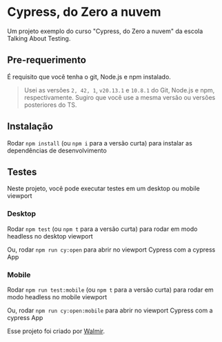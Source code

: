 # Cypress, do Zero a nuvem

Um projeto exemplo do curso "Cypress, do Zero a nuvem" da escola Talking About Testing.

## Pre-requerimento

É requisito que você tenha o git, Node.js e npm instalado.


> Usei as versões `2, 42, 1`, `v20.13.1` e `10.8.1` do Git, Node.js e npm, respectivamente. Sugiro que você use a mesma versão ou versões posteriores do TS.

## Instalação

Rodar `npm install` (ou `npm i` para a versão curta) para instalar as dependências de desenvolvimento

## Testes
Neste projeto, você pode executar testes em um desktop ou mobile viewport

### Desktop
Rodar `npm test` (ou `npm t` para a versão curta) para rodar em modo headless no desktop viewport

Ou, rodar `npm run cy:open` para abrir no viewport Cypress com a cypress App

### Mobile

Rodar `npm run test:mobile` (ou `npm t` para a versão curta) para rodar em modo headless no mobile viewport

Ou, rodar `npm run cy:open:mobile` para abrir no viewport Cypress com a cypress App

Esse projeto foi criado por [Walmir](http://walmyr.dev).